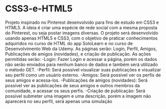 # CSS3-e-HTML5
Projeto inspirado no Pinterest desenvolvido para fins de estudo em CSS3 e HTML5. 
A ideia é criar uma espécie de rede social com a mesma proposta do Pinterest, ou seja postar imagens diversas.
O projeto será desenvolvido usando apenas HTML5 e CSS3, com o objetivo de praticar conhecimentos adquiridos no curso de HTML do app SoloLearn e no curso de Desenvolvimento Web da Udemy.
As páginas serão: Login, Perfil, Amigos, Publicações de amigos (novidades), e criação de publicação.
As ações permitidas serão:
-Login:
  Fazer Login e acessar a página, porém os dados não serão enviados para nenhum banco de dados e também será utilizado o método GET.
 -Perfil:
  Será possível visualizar suas publicações e visualizar seu perfil como um usuário externo.
 -Amigos:
  Será possível ver os perfis de seus amigos e acessa-los.
 -Publicações de amigos (novidades):
  Será possível ver as publicações de seus amigos e outros membros da comunidade, e acessar os seus perfis.
 -Criação de publicação:
  Será possível submeter uma imagem e uma descrição, porém a imagem não aparecerá no seu perfil, será apenas uma simulação
  
